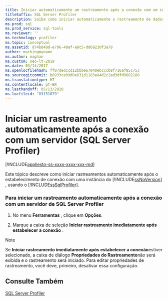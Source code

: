 ```yaml
---
title: Iniciar automaticamente um rastreamento após a conexão com um servidor
titleSuffix: SQL Server Profiler
description: Saiba como iniciar automaticamente o rastreamento de dados de evento no SQL Server Profiler depois de se conectar a uma instância do SQL Server.
ms.prod: sql
ms.prod_service: sql-tools
ms.reviewer: ''
ms.technology: profiler
ms.topic: conceptual
ms.assetid: d74b848d-e796-49af-a8c5-dd69230f3a78
author: markingmyname
ms.author: maghan
ms.custom: seo-lt-2019
ms.date: 03/14/2017
ms.openlocfilehash: ff07dedccd12bbbe67040ebcccb8f716af85c753
ms.sourcegitcommit: b8933ce09d0e631d1183a84d2c2ad3dfd0602180
ms.translationtype: HT
ms.contentlocale: pt-BR
ms.lasthandoff: 05/13/2020
ms.locfileid: "83151679"
---
```

# <a name="start-a-trace-automatically-after-connecting-to-a-server-sql-server-profiler"></a>Iniciar um rastreamento automaticamente após a conexão com um servidor (SQL Server Profiler)

[!INCLUDE[appliesto-ss-xxxx-xxxx-xxx-md](../../includes/appliesto-ss-xxxx-xxxx-xxx-md.md)]

Este tópico descreve como iniciar rastreamentos automaticamente após o estabelecimento de conexão com uma instância do [!INCLUDE[ssNoVersion](../../includes/ssnoversion-md.md)] , usando o [!INCLUDE[ssSqlProfiler](../../includes/sssqlprofiler-md.md)].  
  
### <a name="to-start-a-trace-automatically-after-connecting-to-a-server-with-sql-server-profiler"></a>Para iniciar um rastreamento automaticamente após a conexão com um servidor de SQL Server Profiler  
  
1.  No menu **Ferramentas** , clique em **Opções**.  
  
2.  Marque a caixa de seleção **Iniciar rastreamento imediatamente após estabelecer a conexão** .  
  
> [!NOTE]  
>  Se **Iniciar rastreamento imediatamente após estabelecer a conexão**estiver selecionado, a caixa de diálogo **Propriedades do Rastreamento**não será exibida e o rastreamento será iniciado. Para editar propriedades de rastreamento, você deve, primeiro, desativar essa configuração.  
  
## <a name="see-also"></a>Consulte Também  
 [SQL Server Profiler](../../tools/sql-server-profiler/sql-server-profiler.md)  
  
  
